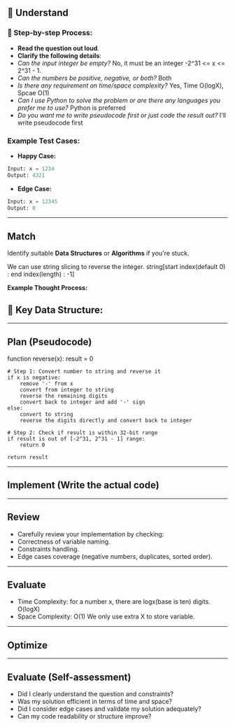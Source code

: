 ## 📖 Understand

### 📌 Step-by-step Process:

- **Read the question out loud**.
- **Clarify the following details**:
 - _Can the input integer be empty?_ No, it must be an integer -2^31 <= x <= 2^31 - 1.
 - _Can the numbers be positive, negative, or both?_ Both
 - _Is there any requirement on time/space complexity?_ Yes, Time O(logX), Spcae O(1)
 - _Can I use Python to solve the problem or are there any languages you prefer me to use?_ Python is preferred
 - _Do you want me to write pseudocode first or just code the result out?_ I'll write pseudocode first

### Example Test Cases:

- **Happy Case:**

 ```python
 Input: x = 1234
 Output: 4321
 ```

- **Edge Case:**
 ```python
 Input: x = 12345
 Output: 0 
 ```

---

## Match

Identify suitable **Data Structures** or **Algorithms** if you're stuck.

We can use string slicing to reverse the integer.
string[start index(default 0) : end index(length) : -1]


**Example Thought Process:**

## 🔑 Key Data Structure:



---

## Plan (Pseudocode)

function reverse(x):
    result = 0
    
    # Step 1: Convert number to string and reverse it
    if x is negative:
        remove '-' from x
        convert from integer to string 
        reverse the remaining digits
        convert back to integer and add '-' sign
    else:
        convert to string
        reverse the digits directly and convert back to integer
    
    # Step 2: Check if result is within 32-bit range
    if result is out of [-2^31, 2^31 - 1] range:
        return 0
    
    return result



---

## Implement (Write the actual code)



---

## Review

- Carefully review your implementation by checking:
 - Correctness of variable naming.
 - Constraints handling.
 - Edge cases coverage (negative numbers, duplicates, sorted order).

---

## Evaluate

- Time Complexity: for a number x, there are logx(base is ten) digits. O(logX)
- Space Complexity: O(1) We only use extra X to store variable.

---

## Optimize

---

## Evaluate (Self-assessment)

- Did I clearly understand the question and constraints?
- Was my solution efficient in terms of time and space?
- Did I consider edge cases and validate my solution adequately?
- Can my code readability or structure improve?

